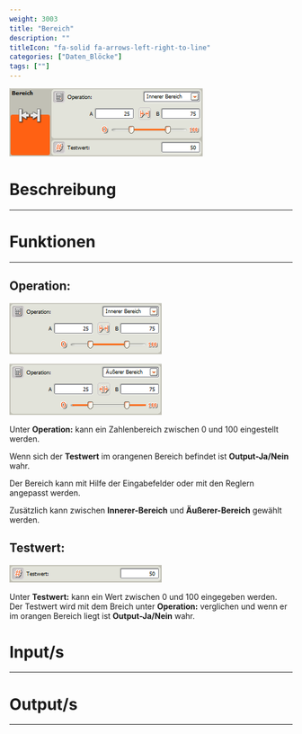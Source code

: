 ```yaml
---
weight: 3003
title: "Bereich"
description: ""
titleIcon: "fa-solid fa-arrows-left-right-to-line"
categories: ["Daten_Blöcke"]
tags: [""]
---
```


![Block.png](/images/nxt-images/Kapitel%205%20Daten/5.4%20Bereich/Block.png)

# Beschreibung
---

# Funktionen
---

## Operation:

![Operation1.png](/images/nxt-images/Kapitel%205%20Daten/5.4%20Bereich/Innerer_Bereich.png)

![Operation2.png](/images/nxt-images/Kapitel%205%20Daten/5.4%20Bereich/%C3%84u%C3%9Ferer_Bereich.png)

Unter **Operation:** kann ein Zahlenbereich zwischen 0 und 100 eingestellt werden.

Wenn sich der **Testwert** im orangenen Bereich befindet ist **Output-Ja/Nein** wahr.

Der Bereich kann mit Hilfe der Eingabefelder oder mit den Reglern angepasst werden.

Zusätzlich kann zwischen **Innerer-Bereich** und **Äußerer-Bereich** gewählt werden.



## Testwert:

![Testwert.png](/images/nxt-images/Kapitel%205%20Daten/5.4%20Bereich/Testwert.png)

Unter **Testwert:** kann ein Wert zwischen 0 und 100 eingegeben werden. Der Testwert wird mit dem Breich unter **Operation:** verglichen und wenn er im orangen Bereich liegt ist **Output-Ja/Nein** wahr.

# Input/s
---

# Output/s
---
